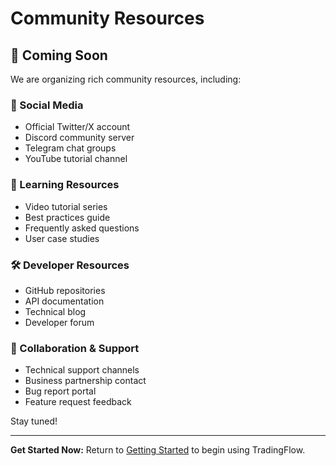 # Community Resources

## 🚧 Coming Soon

We are organizing rich community resources, including:

### 📱 Social Media
- Official Twitter/X account
- Discord community server
- Telegram chat groups
- YouTube tutorial channel

### 📖 Learning Resources
- Video tutorial series
- Best practices guide
- Frequently asked questions
- User case studies

### 🛠️ Developer Resources
- GitHub repositories
- API documentation
- Technical blog
- Developer forum

### 🤝 Collaboration & Support
- Technical support channels
- Business partnership contact
- Bug report portal
- Feature request feedback

Stay tuned!

---

**Get Started Now:** Return to [Getting Started](../getting-started/what-is-tradingflow.md) to begin using TradingFlow.
